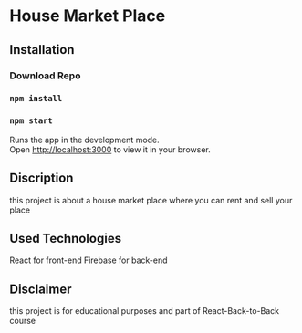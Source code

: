 # House Market Place

## Installation
### Download Repo 
### `npm install`
### `npm start`

Runs the app in the development mode.\
Open [http://localhost:3000](http://localhost:3000) to view it in your browser.

## Discription
this project is about a house market place where you can rent and sell your place 

## Used Technologies
React for front-end
Firebase for back-end

## Disclaimer
this project is for educational purposes and part of React-Back-to-Back course 
